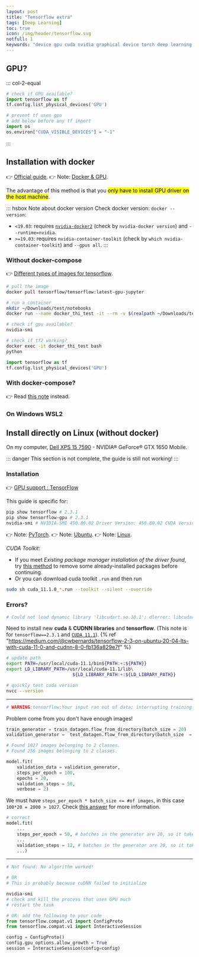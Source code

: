 ```yaml
---
layout: post
title: "Tensorflow extra"
tags: [Deep Learning]
toc: true
icon: /img/header/tensorflow.svg
notfull: 1
keywords: "device gpu cuda nvidia graphical device torch deep learning neural network dell xps 7590 gpu install nvidia installation torch docker nvidia-docker nvidia-container-runtime packages batch size problem"
---
```


## GPU?

::: col-2-equal
``` python
# check if GPU available?
import tensorflow as tf
tf.config.list_physical_devices('GPU')
```

``` python
# prevent tf uses gpu
# add below before any tf import
import os
os.environ["CUDA_VISIBLE_DEVICES"] = "-1"
```
:::

## Installation with docker

👉 [Official guide](https://www.tensorflow.org/install/docker).
👉 Note: [Docker & GPU](/docker-gpu/).

The advantage of this method is that you <mark>only have to install GPU driver on the host machine</mark>.

::: hsbox Note about docker version
Check docker version: `docker --version`:

- `<19.03`: requires [`nvidia-docker2`](/docker-gpu#install-nvidia-docker2) (check by `nvidia-docker version`) and `--runtime=nvidia`.
- `>=19.03`: requires `nvidia-container-toolkit` (check by `which nvidia-container-toolkit`) and `--gpus all`.
:::

### Without docker-compose

👉 [Different types of images for tensorflow](https://www.tensorflow.org/install/docker#download_a_tensorflow_docker_image).

``` bash
# pull the image
docker pull tensorflow/tensorflow:latest-gpu-jupyter

# run a container
mkdir ~/Downloads/test/notebooks
docker run --name docker_thi_test -it --rm -v $(realpath ~/Downloads/test/notebooks):/tf/notebooks -p 8888:8888 tensorflow/tensorflow:latest-gpu-jupyter
```

``` bash
# check if gpu available?
nvidia-smi

# check if tf2 working?
docker exec -it docker_thi_test bash
python
```

``` python
import tensorflow as tf
tf.config.list_physical_devices('GPU')
```

### With docker-compose?

👉 Read [this note](/docker-gpu#using-docker-compose%3F) instead.

### On Windows WSL2

## Install directly on Linux (without docker)

On my computer, [Dell XPS 15 7590](https://www.dell.com/fr-fr/work/shop/laptops/15-7590/spd/xps-15-7590-laptop) - NVIDIA® GeForce® GTX 1650 Mobile.

::: danger
This section is not complete, the guide is still not working!
:::

### Installation

👉 [GPU support : TensorFlow](https://www.tensorflow.org/install/gpu)

This guide is specific for:

``` bash
pip show tensorflow # 2.3.1
pip show tensorflow-gpu # 2.3.1
nvidia-smi # NVIDIA-SMI 450.80.02 Driver Version: 450.80.02 CUDA Version: 11.0
```

👉 Note: [PyTorch](/pytorch#installation/).
👉 Note: [Ubuntu](/fresh-installation-ubuntu/).
👉 Note: [Linux](/linux-tips#gpu-nvdia-problems/).

_CUDA Toolkit_:

- If you meet _Existing package manager installation of the driver found_, try [this method](https://askubuntu.com/questions/1211919/error-installing-cuda-toolkit-existing-package-manager-installation-of-the-driv) to remove some already-installed packages before continuing.
- Or you can download cuda toolkit `.run` and then run

``` bash
sudo sh cuda_11.1.0_*.run --toolkit --silent --override
```

### Errors?

``` bash
# Could not load dynamic library 'libcudart.so.10.1'; dlerror: libcudart.so.10.1: cannot open shared object file: No such file or directory
```

Need to install new **cuda** & **CUDNN libraries** and **tensorflow**. (This note is for `tensorflow==2.3.1` and [`CUDA 11.1`](https://developer.nvidia.com/cuda-downloads?target_os=Linux&target_arch=x86_64&target_distro=Ubuntu&target_version=2004&target_type=deblocal)). {% ref "https://medium.com/@cwbernards/tensorflow-2-3-on-ubuntu-20-04-lts-with-cuda-11-0-and-cudnn-8-0-fb136a829e7f" %}

``` bash
# update path
export PATH=/usr/local/cuda-11.1/bin${PATH:+:${PATH}}
export LD_LIBRARY_PATH=/usr/local/cuda-11.1/lib\
                         ${LD_LIBRARY_PATH:+:${LD_LIBRARY_PATH}}

# quickly test cuda version
nvcc --version
```

---

``` bash
# WARNING:tensorflow:Your input ran out of data; interrupting training. Make sure that your dataset or generator can generate at least `steps_per_epoch * epochs` batches (in this case, 2000 batches). You may need to use the repeat() function when building your dataset.
```

Problem come from you don't have enough images!

``` python
train_generator = train_datagen.flow_from_directory(batch_size = 20)
validation_generator =  test_datagen.flow_from_directory(batch_size  = 20)

# Found 1027 images belonging to 2 classes.
# Found 256 images belonging to 2 classes.

model.fit(
    validation_data = validation_generator,
    steps_per_epoch = 100,
    epochs = 20,
    validation_steps = 50,
    verbose = 2)
```

We must have `steps_per_epoch * batch_size <= #of images`, in this case `100*20 = 2000 > 1027`. Check [this answer](https://github.com/fizyr/keras-retinanet/issues/1449#issuecomment-691867911) for more information.

``` python
# correct
model.fit(
    ...
    steps_per_epoch = 50, # batches in the generator are 20, so it takes 1027//20 batches to get to 1027 images
    ...
    validation_steps = 12, # batches in the generator are 20, so it takes 256//20 batches to get to 256 images
    ...)
```

---

``` bash
# Not found: No algorithm worked!

# OR
# This is probably because cuDNN failed to initialize
```

``` bash
nvidia-smi
# check and kill the process that uses GPU much
# restart the task
```

``` python
# OR: add the following to your code
from tensorflow.compat.v1 import ConfigProto
from tensorflow.compat.v1 import InteractiveSession

config = ConfigProto()
config.gpu_options.allow_growth = True
session = InteractiveSession(config=config)
```